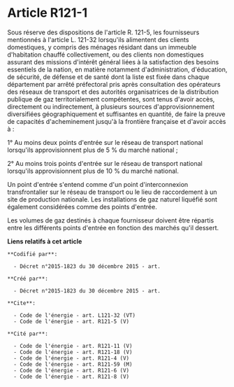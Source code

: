 # Article R121-1

Sous réserve des dispositions de l'article R. 121-5, les fournisseurs mentionnés à l'article L. 121-32 lorsqu'ils alimentent
des clients domestiques, y compris des ménages résidant dans un immeuble d'habitation chauffé collectivement, ou des clients
non domestiques assurant des missions d'intérêt général liées à la satisfaction des besoins essentiels de la nation, en
matière notamment d'administration, d'éducation, de sécurité, de défense et de santé dont la liste est fixée dans chaque
département par arrêté préfectoral pris après consultation des opérateurs des réseaux de transport et des autorités
organisatrices de la distribution publique de gaz territorialement compétentes, sont tenus d'avoir accès, directement ou
indirectement, à plusieurs sources d'approvisionnement diversifiées géographiquement et suffisantes en quantité, de faire la
preuve de capacités d'acheminement jusqu'à la frontière française et d'avoir accès à : 

1° Au moins deux points d'entrée sur le réseau de transport national lorsqu'ils approvisionnent plus de 5 % du marché
national ; 

2° Au moins trois points d'entrée sur le réseau de transport national lorsqu'ils approvisionnent plus de 10 % du marché
national. 

Un point d'entrée s'entend comme d'un point d'interconnexion transfrontalier sur le réseau de transport ou le lieu de
raccordement à un site de production nationale. Les installations de gaz naturel liquéfié sont également considérées comme
des points d'entrée. 

Les volumes de gaz destinés à chaque fournisseur doivent être répartis entre les différents points d'entrée en fonction des
marchés qu'il dessert.

**Liens relatifs à cet article**

	**Codifié par**:

	  - Décret n°2015-1823 du 30 décembre 2015 - art.

	**Créé par**:

	  - Décret n°2015-1823 du 30 décembre 2015 - art.

	**Cite**:

	  - Code de l'énergie - art. L121-32 (VT)
	  - Code de l'énergie - art. R121-5 (V)

	**Cité par**:

	  - Code de l'énergie - art. R121-11 (V)
	  - Code de l'énergie - art. R121-18 (V)
	  - Code de l'énergie - art. R121-4 (V)
	  - Code de l'énergie - art. R121-59 (M)
	  - Code de l'énergie - art. R121-6 (V)
	  - Code de l'énergie - art. R121-8 (V)
